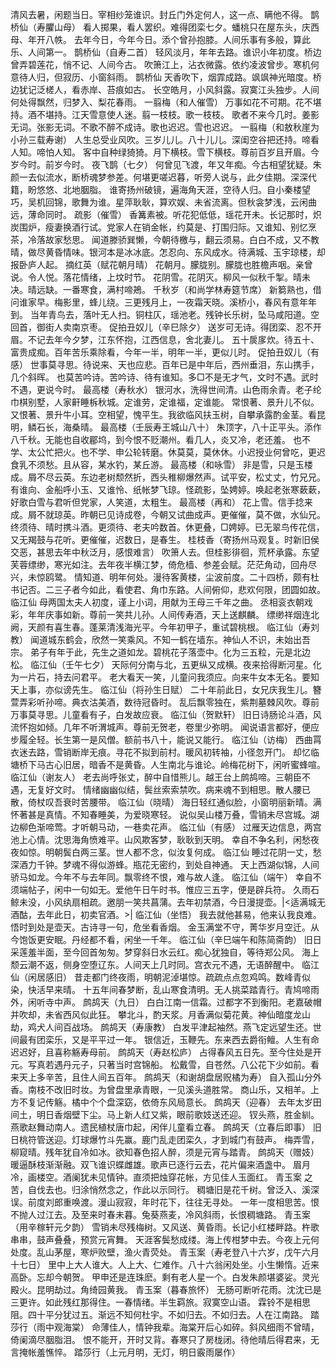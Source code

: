 <!-- { "loadSidebar": true } -->
清风去暑，闲题当日。宰相纱笼谁识。封丘门外定何人，这一点、瞒他不得。 
鹊桥仙（寿臞山母）
看人掷果，看人罢织。难得团栾七夕。蟠桃只在屋东头，庆西母、年开八帙。 
去年今日，今年今日。添个曾孙抱膝。人间乐事有多般，算此乐、人间第一。 
鹊桥仙（自寿二首）
轻风淡月，年年去路。谁识小年初度。桥边曾弄碧莲花，悄不记、人间今古。 
吹箫江上，沾衣微露。依约凌波曾步。寒机何意待人归，但寂历、小窗斜雨。 
鹊桥仙
天香吹下，烟霏成路。飒飒神光暗度。桥边犹记泛槎人，看赤岸、苔痕如古。 
长空皓月，小风斜露。寂寞江头独步。人间何处得飘然，归梦入、梨花春雨。 
一翦梅（和人催雪）
万事如花不可期。花不堪持。酒不堪持。江天雪意使人迷。翦一枝枝。歌一枝枝。 
歌者不来今几时。姜影无词。张影无词。不歌不醉不成诗。歌也迟迟。雪也迟迟。 
一翦梅（和敖秋崖为小孙三载寿谢）
人生总受业风吹。三岁儿儿。八十儿儿。深闺空谷把还持。啼看人知。啼怕人知。 
客中自种绿猗猗。月下横枝。雪下横枝。尊前百岁且开眉。今岁今时。前岁今时。 
夜飞鹊（七夕）
何曾见飞渡，年又年痴。今古相望犹疑。朱颜一去似流水，断桥魂梦参差。何堪更嗟迟暮，听旁人说与，此夕佳期。深深代籍，盼悠悠、北地胭脂。 
谁寄扬州破镜，遍海角天涯，空待人归。自小秦楼望巧，吴机回锦，歌舞为谁。星萍耿耿，算欢娱、未省流离。但秋衾梦浅，云闲曲远，薄命同时。 
疏影（催雪）
香篝素被。听花犯低低，瑶花开未。长记那时，炽炭围炉，瘦妻换酒行试。党家人在销金帐，约莫是、打围归际。又谁知、别忆烹茶，冷落故家愁思。 
闻道滕骄巽懒，今朝待檄与，翻云须易。白白不成，又不教晴，做尽黄昏情味。银河本是冰冰底。怎忍向、东风成水。待满城、玉宇琼楼，却报卧庐人起。 
摘红英（赋花朝月晴）
花朝月。朦胧别。朦胧也胜檐声咽。亲曾说。令人悦。落花情绪，上坟时节。 
花阴雪。花阴灭。柳风一似秋千掣。晴未决。晴远缺。一番寒食，满村啼鴂。 
千秋岁（和尚学林寿筵节席）
新篘熟也，借问谁家早。梅影里，蜂儿绕。三更残月上，一夜霜天晓。溪桥小，春风有意年年到。 
当年青鸟去，落叶无人扫。铜柱仄，瑶池老。残钟长乐树，坠马咸阳道。空回首，御街人卖南京枣。 
促拍丑奴儿（辛巳除夕）
送岁可无诗。得团栾、忍不开眉。不记去年今夕梦，江东怀抱，江西信息，舍北妻儿。 
五十扊扅炊。待五十、富贵成痴。百年苦乐乘除看，今年一半，明年一半，更似儿时。 
促拍丑奴儿（有感）
世事莫寻思。待说来、天也应悲。百年已是中年后，西州垂泪，东山携手，几个斜晖。 
也莫苦吟诗。苦吟诗、待有谁知。多□不是无才气，文时不遇。武时不遇，更说今时。 
最高楼（寿秋水）
银河水，洗得世间清。山色雨余青。老子纶巾棋别墅，人家鼾睡柝秋城。定谁劳，定谁福，定谁能。 
常恨著、景升儿不似。又恨著、景升牛小耳。空相望，愧平生。我欲临风扶玉树，自攀承露酌金茎。看昆明，鳞石长，海桑晴。 
最高楼（壬辰寿王城山八十）
朱顶字，八十正平头。添作八千秋。无能也自收郿坞，到今恨不贬潮州。看几人，炎又冷，老还羞。 
也不学、太公忙把火。也不学、申公轮转磨。休莫莫，莫休休。小迟授业何曾吃，更迟食乳不须愁。且从容，某水钓，某丘游。 
最高楼（和咏雪）
非是雪，只是玉楼成。屑不尽云英。东边老树颓然折，西头稚柳爆然声。试平安，松丈丈，竹兄兄。 
有谁向、金船呼小玉、又谁怜、纸帐梦飞琼。怪疏影，坠娉婷。唤起老张寒蔌蔌，好歌白雪与君听但党家，人笑道，太粗生。 
最高楼（再和）
花上雪。信手捻来成。屑不就琼英。昨朝已见诗成卷，今朝又试曲成声。更催催，莫不做，水仙兄。 
终须待、晴时携斗酒。更须待、老夫吟数首。休更叠，□娉婷。已无翠鸟传花信，又无羯鼓与花听。更催催，迟数日，是春生。 
桂枝香（寄扬州马观复。时新旧侯交恶，甚思去年中秋泛月，感恨难言）
吹箫人去。但桂影徘徊，荒杯承露。东望芙蓉缥缈，寒光如注。去年夜半横江梦，倚危樯、参差会赋。茫茫角动，回舟尽兴，未惊鸥鹭。 
情知道、明年何处。漫待客黄楼，尘波前度。二十四桥，颇有杜书记否。二三子者今如此，看使君、角巾东路。人间俯仰，悲欢何限，团圆如故。 
临江仙
母两国太夫人初度，谨上小词，用献为王母三千年之曲。 
丞相衮衣朝戏彩，年年庆事如新。尊前一笑共儿孙。人间传寿酒，天上送麒麟。 
缥缈祥烟连北阙，天颜有喜生春。蓬莱清浅海光平。今年初甲子，重试碧桃根。 
临江仙（寿刘教）
闻道城东鹤会，欣然一笑乘风。不知一鹤在墙东。神仙人不识，未始出吾宗。 
弟子有年于此，先生之道如龙。碧桃花子落壶中。化为三五粒，元是北边松。 
临江仙（壬午七夕）
天际何分南与北，五更纵又成横。夜来拾得断河星。化为一片石，持去问君平。 
老大看天一笑，儿童问我须应。向来牛女本无名。要知天上事，亦似谤先生。 
临江仙（将孙生日赋）
二十年前此日，女兄庆我生儿。簪萱弄彩听孙啼。典衣沽美酒，数待冠昏时。 
乱后飘零独在，紫荆墓棘风吹。尊前万事莫寻思。儿童看有子，白发故应衰。 
临江仙（贺默轩）
旧日诗肠论斗酒，风流怀抱如倾。几年不听渭城声。尊前无贺老，卷里少弥明。 
闻说语言都好，便应步履全轻。长生第一是风僧。额前书八十，能说又能行。 
临江仙（访梅）
西曲罥衣迷去路，雪销断岸无痕。寻花不拟到前村。暖风初转袖，小径忽开门。 
却忆临塘桥下马古心旧居，暗香不是黄昏。人生南北与谁论。岭梅花树下，闲听蜜蜂喧。 
临江仙（谢友人）
老去尚呼张丈，醉中自惜熊儿。越王台上鹧鸪啼。三朝臣不遇，无复好文时。 
情绪幽幽似结，鬓丝索索禁吹。病来魂不到相思。散人腰已散，倚杖叹吾衰时苦腰带。 
临江仙（晓晴）
海日轻红通似脸，小窗明丽新晴。满怀著甚是真情。不知春睡美，为爱晓寒轻。 
说似吴山楼万叠，雪销未尽宫城。湖边柳色渐啼莺。才听朝马动，一巷卖花声。 
临江仙（有感）
过雁天边信息，两宫池上心情。沈思海角愤难平。山风欺客梦，耿耿到天明。 
幸自不争名利，闲愁夜夜如惊。明朝鬓白两三茎。世人都不念，似汝复何成。 
临江仙
睡过花阴一丈，愁深酒力千钟。梦魂不得似游蜂。瓶花无密约，到处自神通。 
天上西湖似锦，人间骄马如龙。今年不与去年同。飘零终不恨，难与故人逢。 
临江仙（端午）
幸自不须端帖子，闲中一句如无。爱他午日午时书。惟应三五字，便是辟兵符。 
久雨石鲸未没，小风纨扇相疏。邀朋一笑共菖蒲。去年初禁酒，今日漫提壶。|<适满城无酒酤，去年此日，初卖官酒。>| 
临江仙（坐悟）
我去就他甚易，他来认我良难。悟时到处是壶天。古诗寻一句，危坐看香烟。 
金玉满堂不守，菁华岁月空迁。从今饱饭更安眠。丹经都不看，闲坐一千年。 
临江仙（辛巳端午和陈简斋韵）
旧日采莲羞半面，至今回首匆匆。梦穿斜日水云红。痴心犹独自，等待郑公风。 
海上颓云潮不返，侧身空堕辽东。人间天上几时同。宫衣元不遇，无语醉醒中。 
临江仙（闲居感旧）
昔走都门终夜雨，明朝泥淖堪惊。疏疏点点忽鸡鸣。数峰青似染，快活早来晴。 
十五年间春梦断，乱山寒食清明。无人挑菜踏青行。青鸠啼雨外，闲听寺中声。 
鹧鸪天（九日）
白白江南一信霜。过都字不到衡阳。老嘉破帽并吹却，未省西风似此狂。 
攀北斗，酌天浆。月香满似菊花黄。神仙暗度龙山劫，鸡犬人间百战场。 
鹧鸪天（寿康教）
白发平津起袖然。燕飞定远望生还。世间最有团栾乐，又是平平过一年。 
银信近，玉鞭先。东来西去爵衔鳣。人生有命迟迟好，且喜称觞寿母前。 
鹧鸪天（寿赵松庐）
占得春风五日先。至今住处是开元。写真若遇丹元子，只著当时宫锦船。 
松戴雪，自苍然。八公花下少如前。看来天上多辛苦，且住人间五百年。 
鹧鸪天（和谢胡盘居贶橘为寿）
自入孤山分外香。南枝不改旧时妆。为曾盘里承青眼，一见溪头道胜常。 
商山乐，又相羊。上方不复记传觞。橘中个个盘深窈，依倚东风局意长。 
鹧鸪天（迎春）
去年太岁田间土，明日香烟壁下尘。马上新人红又紫，眼前歌妓送还迎。 
钗头燕，胜金紃。燕歌赵舞动南人。遗民植杖唐巾起，闲伴儿童看立春。 
鹧鸪天（立春后即事）
旧日桃符管送迎。灯球爆竹斗先赢。鹿门乱走团栾久，才到城门有鼓声。 
梅弄雪，柳窥晴。残年犹自冷如冰。欲知春色招人醉，须是元宵与踏青。 
鹧鸪天（赠妓）
暖逼酥枝渐渐融。双飞谁识蝶雌雄。歌声已逐行云去，花片偏来酒盏中。 
眉月冷，画楼空。酒阑犹未见情钟。直须把烛穿花帐，方见佳人玉面红。 
青玉案
之苦，自伐去也。归涂悄然念之，作此以示同行。 
稠塘旧是花千树。曾泛入、溪深误。前度刘郎重唤渡。漫山寂寂，年时花下，往往无寻处。 
一年一度相思苦。恨不抛人过江去。及至来时春未暮。兔葵燕麦，冷风斜雨，长恨稠塘路。 
青玉案（用辛稼轩元夕韵）
雪销未尽残梅树。又风送、黄昏雨。长记小红楼畔路。杵歌串串，鼓声叠叠，预赏元宵舞。 
天涯客鬓愁成缕。海上传柑梦中去。今夜上元何处度。乱山茅屋，寒炉败壁，渔火青荧处。 
青玉案（寿老登八十六岁，戊午六月十七日）
里中上大人谁大。人上大、仁难作。八十六翁闲处坐。小生懒惰。近来高卧。忘却今朝贺。 
甲申还是连珠麽。剩有老人星一个。白发朱颜堪婆娑。灵光殿火。昆明劫过。角绮园黄我。 
青玉案（暮春旅怀）
无肠可断听花雨。沈沈已是三更许。如此残红那得住。一春情绪。半生羁旅。寂寞空山语。 
霖铃不是相思阻。四十平分犹过五。渐远不知何杜宇。不如归去。不如归去。人在江南路。 
踏莎行（雨中观海棠）
命薄佳人，情钟我辈。海棠开后心如碎。斜风细雨不曾晴，倚阑滴尽胭脂泪。 
恨不能开，开时又背。春寒只了房栊闭。待他晴后得君来，无言掩帐羞憔悴。 
踏莎行（上元月明，无灯，明日霰雨屡作）
